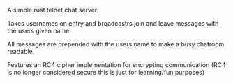 A simple rust telnet chat server.

Takes usernames on entry and broadcastrs join and leave messages with the users given name.

All messages are prepended with the users name to make a busy chatroom readable.

Features an RC4 cipher implementation for encrypting communication (RC4 is no longer considered secure this is just for learning/fun purposes)
